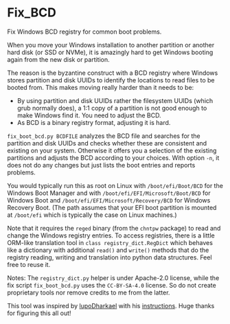 # Fix_BCD
Fix Windows BCD registry for common boot problems.

When you move your Windows installation to another partition or another
hard disk (or SSD or NVMe), it is amazingly hard to get Windows booting
again from the new disk or partition.

The reason is the byzantine construct with a BCD registry where Windows
stores partition and disk UUIDs to identify the locations to read files
to be booted from.
This makes moving really harder than it needs to be:
- By using partition and disk UUIDs rather the filesystem UUIDs (which
  grub normally does), a 1:1 copy of a partition is not good enough to
  make Windows find it. You need to adjust the BCD.
- As BCD is a binary registry format, adjusting it is hard.

`fix_boot_bcd.py BCDFILE` analyzes the BCD file and searches for the
partition and disk UUIDs and checks whether these are consistent and
existing on your system. Otherwise it offers you a selection of
the existing partitions and adjusts the BCD according to your choices.
With option `-n`, it does not do any changes but just lists the boot
entries and reports problems.

You would typically run this as root on Linux with `/boot/efi/Boot/BCD`
for the Windows Boot Manager and with `/boot/efi/EFI/Microsoft/Boot/BCD`
for Windows Boot and `/boot/efi/EFI/Microsoft/Recovery/BCD` for
Windows Recovery Boot. (The path assumes that your EFI boot partition
is mounted at `/boot/efi` which is typically the case on Linux machines.)

Note that it requires the `reged` binary (from the `chntpw` package)
to read and change the Windows registry entries.
To access registries, there is a little ORM-like translation tool in
`class registry_dict.RegDict` which behaves like a dictionary with
additional `read()` and `write()` methods that do the registry reading,
writing and translation into python data structures.
Feel free to reuse it.

Notes: The `registry_dict.py` helper is under Apache-2.0 license, while
the fix script `fix_boot_bcd.py` uses the `CC-BY-SA-4.0` license. So do
not create proprietary tools nor remove credits to me from the latter.

This tool was inspired by [lupoDharkael](https://gist.github.com/lupoDharkael)
with his
[instructions](https://gist.github.com/lupoDharkael/f0054016e2dbdddc0293871af3eb6189).
Huge thanks for figuring this all out!
